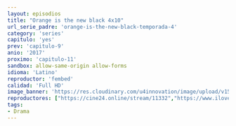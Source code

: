 ```yaml
---
layout: episodios
title: "Orange is the new black 4x10"
url_serie_padre: 'orange-is-the-new-black-temporada-4'
category: 'series'
capitulo: 'yes'
prev: 'capitulo-9'
anio: '2017'
proximo: 'capitulo-11'
sandbox: allow-same-origin allow-forms
idioma: 'Latino'
reproductor: 'fembed'
calidad: 'Full HD'
image_banner: 'https://res.cloudinary.com/u4innovation/image/upload/v1565152608/maxresdefault-min_vy9nnj.jpg'
reproductores: ["https://cine24.online/stream/11332","https://www.ilovefembed.best/v/1x8g0hjqer6r6g8"]
tags:
- Drama
---
```











